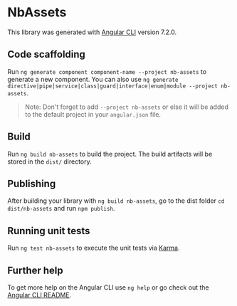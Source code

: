 # NbAssets

This library was generated with [Angular CLI](https://github.com/angular/angular-cli) version 7.2.0.

## Code scaffolding

Run `ng generate component component-name --project nb-assets` to generate a new component. You can also use `ng generate directive|pipe|service|class|guard|interface|enum|module --project nb-assets`.
> Note: Don't forget to add `--project nb-assets` or else it will be added to the default project in your `angular.json` file. 

## Build

Run `ng build nb-assets` to build the project. The build artifacts will be stored in the `dist/` directory.

## Publishing

After building your library with `ng build nb-assets`, go to the dist folder `cd dist/nb-assets` and run `npm publish`.

## Running unit tests

Run `ng test nb-assets` to execute the unit tests via [Karma](https://karma-runner.github.io).

## Further help

To get more help on the Angular CLI use `ng help` or go check out the [Angular CLI README](https://github.com/angular/angular-cli/blob/master/README.md).
